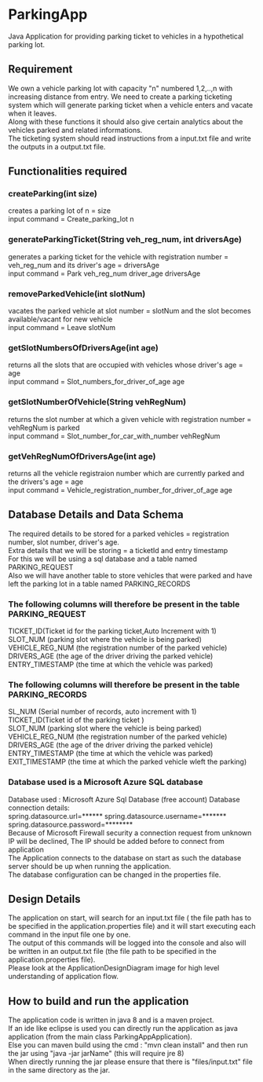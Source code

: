 # ParkingApp
Java Application for providing parking ticket to vehicles in a hypothetical parking lot.

## Requirement
We own a vehicle parking lot with capacity "n" numbered 1,2,..,n with increasing distance from entry. We need to create a parking ticketing system which will generate parking ticket when a vehicle enters and vacate when it leaves.  
Along with these functions it should also give certain analytics about the vehicles parked and related informations.  
The ticketing system should read instructions from a input.txt file and write the outputs in a output.txt file.

## Functionalities required
### createParking(int size)
creates a parking lot of n = size  
input command = Create_parking_lot n

### generateParkingTicket(String veh_reg_num, int driversAge) 
generates a parking ticket for the vehicle with registration number = veh_reg_num and its driver's age = driversAge  
input command = Park veh_reg_num driver_age driversAge

### removeParkedVehicle(int slotNum)
vacates the parked vehicle at slot number = slotNum and the slot becomes available/vacant for new vehicle  
input command = Leave slotNum

### getSlotNumbersOfDriversAge(int age)
returns all the slots that are occupied with vehicles whose driver's age = age  
input command = Slot_numbers_for_driver_of_age age

### getSlotNumberOfVehicle(String vehRegNum)
returns the slot number at which a given vehicle with registration number = vehRegNum is parked  
input command = Slot_number_for_car_with_number vehRegNum

### getVehRegNumOfDriversAge(int age)
returns all the vehicle registraion number which are currently parked and the drivers's age =  age  
input command = Vehicle_registration_number_for_driver_of_age age

## Database Details and Data Schema
The required details to be stored for a parked vehicles = registration number, slot number, driver's age.  
Extra details that we will be storing = a ticketId and entry timestamp  
For this we will be using a sql database and a table named PARKING_REQUEST  
Also we will have another table to store vehicles that were parked and have left the parking lot in a table named PARKING_RECORDS

### The following columns will therefore be present in the table PARKING_REQUEST

TICKET_ID(Ticket id for the parking ticket,Auto Increment with 1)  
SLOT_NUM (parking slot where the vehicle is being parked)  
VEHICLE_REG_NUM (the registration number of the parked vehicle)  
DRIVERS_AGE (the age of the driver driving the parked vehicle)  
ENTRY_TIMESTAMP (the time at which the vehicle was parked)  

### The following columns will therefore be present in the table PARKING_RECORDS

SL_NUM (Serial number of records, auto increment with 1)  
TICKET_ID(Ticket id of the parking ticket )  
SLOT_NUM (parking slot where the vehicle is being parked)  
VEHICLE_REG_NUM (the registration number of the parked vehicle)  
DRIVERS_AGE (the age of the driver driving the parked vehicle)  
ENTRY_TIMESTAMP (the time at which the vehicle was parked)  
EXIT_TIMESTAMP (the time at which the parked vehicle wleft the parking)  

### Database used is a Microsoft Azure SQL database

Database used : Microsoft Azure Sql Database (free account) Database connection details:  
spring.datasource.url=****** spring.datasource.username=******* spring.datasource.password=********  
Because of Microsoft Firewall security a connection request from unknown IP will be declined, The IP should be added before to connect from application  
The Application connects to the database on start as such the database server should be up when running the application.  
The database configuration can be changed in the properties file.  

## Design Details

The application on start, will search for an input.txt file ( the file path has to be specified in the application.properties file) and it will start executing each command in the input file one by one.   
The output of this commands will be logged into the console and also will be written in an output.txt file (the file path to be specified in the application.properties file).  
Please look at the ApplicationDesignDiagram image for high level understanding of application flow.  

## How to build and run the application

The application code is written in java 8 and is a maven project.  
If an ide like eclipse is used you can directly run the application as java application (from the main class ParkingAppApplication).  
Else you can maven build using the cmd : "mvn clean install" and then run the jar using "java -jar jarName" (this will require jre 8)  
When directly running the jar please ensure that there is "files/input.txt" file in the same directory as the jar.
